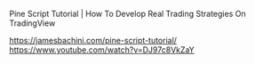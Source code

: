 Pine Script Tutorial | How To Develop Real Trading Strategies On TradingView

https://jamesbachini.com/pine-script-tutorial/
https://www.youtube.com/watch?v=DJ97c8VkZaY